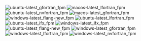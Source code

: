  ![ubuntu-latest_gfortran_fpm](https://img.shields.io/badge/ubuntu--latest_gfortran_fpm-failing-red) ![macos-latest_lfortran_fpm](https://img.shields.io/badge/macos--latest_lfortran_fpm-failing-red) ![ubuntu-latest_nvfortran_fpm](https://img.shields.io/badge/ubuntu--latest_nvfortran_fpm-failing-red) ![macos-latest_gfortran_fpm](https://img.shields.io/badge/macos--latest_gfortran_fpm-failing-red) ![windows-latest_flang-new_fpm](https://img.shields.io/badge/windows--latest_flang--new_fpm-failing-red) ![ubuntu-latest_lfortran_fpm](https://img.shields.io/badge/ubuntu--latest_lfortran_fpm-failing-red) ![ubuntu-latest_ifx_fpm](https://img.shields.io/badge/ubuntu--latest_ifx_fpm-failing-red) ![windows-latest_ifx_fpm](https://img.shields.io/badge/windows--latest_ifx_fpm-failing-red) ![ubuntu-latest_flang-new_fpm](https://img.shields.io/badge/ubuntu--latest_flang--new_fpm-failing-red) ![windows-latest_gfortran_fpm](https://img.shields.io/badge/windows--latest_gfortran_fpm-failing-red) ![windows-latest_lfortran_fpm](https://img.shields.io/badge/windows--latest_lfortran_fpm-failing-red) ![windows-latest_nvfortran_fpm](https://img.shields.io/badge/windows--latest_nvfortran_fpm-failing-red)
